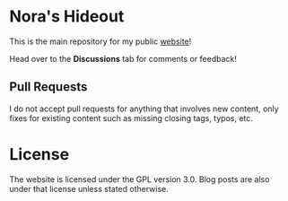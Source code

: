 # Nora's Hideout
This is the main repository for my public [website](https://aestheticalz.github.io/)!

Head over to the **Discussions** tab for comments or feedback!

## Pull Requests
I do not accept pull requests for anything that involves new content, only fixes for existing content such as missing closing tags, typos, etc.

# License
The website is licensed under the GPL version 3.0. Blog posts are also under that license unless stated otherwise.
